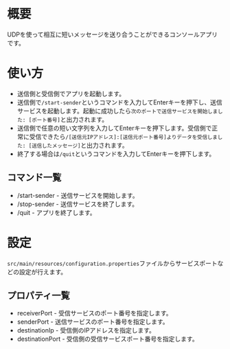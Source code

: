 # 概要

UDPを使って相互に短いメッセージを送り合うことができるコンソールアプリです。

# 使い方

* 送信側と受信側でアプリを起動します。
* 送信側で`/start-sender`というコマンドを入力してEnterキーを押下し、送信サービスを起動します。起動に成功したら`次のポートで送信サービスを開始しました: [ポート番号]`と出力されます。
* 送信側で任意の短い文字列を入力してEnterキーを押下します。受信側で正常に受信できたら`/[送信元IPアドレス]:[送信元ポート番号]よりデータを受信しました: [送信したメッセージ]`と出力されます。
* 終了する場合は`/quit`というコマンドを入力してEnterキーを押下します。

## コマンド一覧

* /start-sender - 送信サービスを開始します。
* /stop-sender - 送信サービスを終了します。
* /quit - アプリを終了します。

# 設定

`src/main/resources/configuration.properties`ファイルからサービスポートなどの設定が行えます。

## プロパティ一覧

* receiverPort - 受信サービスのポート番号を指定します。
* senderPort - 送信サービスのポート番号を指定します。
* destinationIp - 受信側のIPアドレスを指定します。
* destinationPort - 受信側の受信サービスポート番号を指定します。
